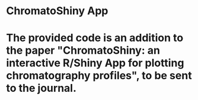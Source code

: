 # ChromatoShiny App
# The provided code is an addition to the paper "ChromatoShiny: an interactive R/Shiny App for plotting chromatography profiles", to be sent to the journal. 
